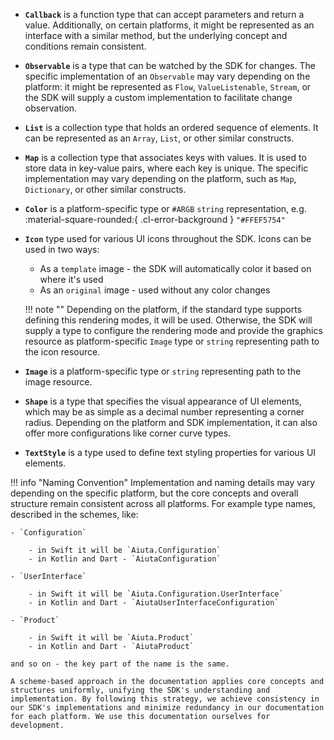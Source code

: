 - __`Callback`__ is a function type that can accept parameters and return a value. Additionally, on certain platforms, it might be represented as an interface with a similar method, but the underlying concept and conditions remain consistent.

- __`Observable`__ is a type that can be watched by the SDK for changes. The specific implementation of an `Observable` may vary depending on the platform: it might be represented as `Flow`, `ValueListenable`, `Stream`, or the SDK will supply a custom implementation to facilitate change observation.

- __`List`__ is a collection type that holds an ordered sequence of elements. It can be represented as an `Array`, `List`, or other similar constructs.

- __`Map`__ is a collection type that associates keys with values. It is used to store data in key-value pairs, where each key is unique. The specific implementation may vary depending on the platform, such as `Map`, `Dictionary`, or other similar constructs. 

- __`Color`__ is a platform-specific type or `#ARGB` `string` representation, e.g. :material-square-rounded:{ .cl-error-background } `"#FFEF5754"`

- __`Icon`__ type used for various UI icons throughout the SDK. Icons can be used in two ways:

    - As a `template` image - the SDK will automatically color it based on where it's used
    - As an `original` image - used without any color changes

    !!! note ""
        Depending on the platform, if the standard type supports defining this rendering modes, it will be used. Otherwise, the SDK will supply a type to configure the rendering mode and provide the graphics resource as platform-specific `Image` type or `string` representing path to the icon resource.

- __`Image`__ is a platform-specific type or `string` representing path to the image resource.

- __`Shape`__ is a type that specifies the visual appearance of UI elements, which may be as simple as a decimal number representing a corner radius. Depending on the platform and SDK implementation, it can also offer more configurations like corner curve types.

- __`TextStyle`__ is a type used to define text styling properties for various UI elements.


!!! info "Naming Convention"
    Implementation and naming details may vary depending on the specific platform, but the core concepts and overall structure remain consistent across all platforms.
    For example type names, described in the schemes, like: 

    - `Configuration`

        - in Swift it will be `Aiuta.Configuration`
        - in Kotlin and Dart - `AiutaConfiguration`

    - `UserInterface`

        - in Swift it will be `Aiuta.Configuration.UserInterface`
        - in Kotlin and Dart - `AiutaUserInterfaceConfiguration`

    - `Product`

        - in Swift it will be `Aiuta.Product`
        - in Kotlin and Dart - `AiutaProduct`

    and so on - the key part of the name is the same.

    A scheme-based approach in the documentation applies core concepts and structures uniformly, unifying the SDK's understanding and implementation. By following this strategy, we achieve consistency in our SDK's implementations and minimize redundancy in our documentation for each platform. We use this documentation ourselves for development.